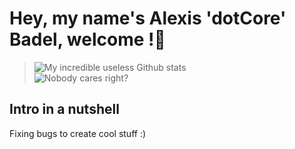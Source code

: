 # Hey, my name's Alexis 'dotCore' Badel, welcome !👋
> ![My incredible useless Github stats](https://github-readme-stats.vercel.app/api?username=dotCore-off&count_private=true&theme=tokyonight)  
> ![Nobody cares right?](https://github-profile-trophy.vercel.app/?username=dotCore-off)

## Intro in a nutshell
Fixing bugs to create cool stuff :)
